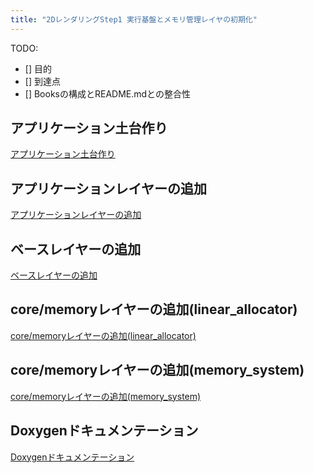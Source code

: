 ```yaml
---
title: "2DレンダリングStep1 実行基盤とメモリ管理レイヤの初期化"
---
```


TODO:
- [] 目的
- [] 到達点
- [] Booksの構成とREADME.mdとの整合性

## アプリケーション土台作り

[アプリケーション土台作り](articles/zenn/step1_1_application_base.md)

## アプリケーションレイヤーの追加

[アプリケーションレイヤーの追加](articles/zenn/step1_2_application_layer.md)

## ベースレイヤーの追加

[ベースレイヤーの追加](articles/zenn/step1_3_base_layer.md)

## core/memoryレイヤーの追加(linear_allocator)

[core/memoryレイヤーの追加(linear_allocator)](articles/zenn/step1_4_core_memory_linear_allocator.md)

## core/memoryレイヤーの追加(memory_system)

[core/memoryレイヤーの追加(memory_system)](articles/zenn/step1_5_core_memory_system.md)

## Doxygenドキュメンテーション

[Doxygenドキュメンテーション](articles/zenn/step1_6_doxygen.md)
